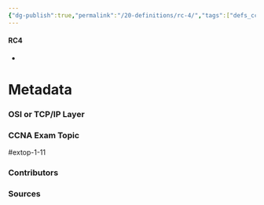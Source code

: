 ```yaml
---
{"dg-publish":true,"permalink":"/20-definitions/rc-4/","tags":["defs_ccna"]}
---
```


#### RC4
- 







# Metadata
### OSI or TCP/IP Layer

### CCNA Exam Topic
#extop-1-11 
### Contributors

### Sources

